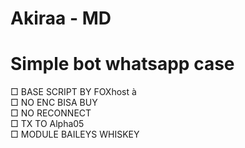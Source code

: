 # Akiraa - MD

# Simple bot whatsapp case
□ BASE SCRIPT BY FOXhost à<br>
□ NO ENC BISA BUY <br>
□ NO RECONNECT <br>
□ TX TO Alpha05 <br>
□ MODULE BAILEYS WHISKEY
